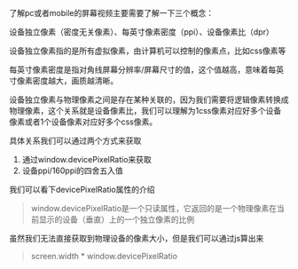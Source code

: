 了解pc或者mobile的屏幕视频主要需要了解一下三个概念：

设备独立像素（密度无关像素）、每英寸像素密度（ppi）、设备像素比（dpr）

设备独立像素指的是所有虚拟像素，由计算机可以控制的像素点，比如css像素等

每英寸像素密度是指对角线屏幕分辨率/屏幕尺寸的值，这个值越高，意味着每英寸像素密度越大，画质越清晰。

设备独立像素与物理像素之间是存在某种关联的，因为我们需要将逻辑像素转换成物理像素，这个关系就是设备像素比，我们可以理解为1css像素对应好多个设备像素或者1个设备像素对应好多个css像素。

具体关系我们可以通过两个方式来获取

1. 通过window.devicePixelRatio来获取
2. 设备ppi/160ppi的四舍五入值

我们可以看下devicePixelRatio属性的介绍

> window.devicePixelRatio是一个只读属性，它返回的是一个物理像素在当前显示的设备（垂直）上的一个独立像素的比例

虽然我们无法直接获取到物理设备的像素大小，但是我们可以通过js算出来

> screen.width \* window.devicePixelRatio





